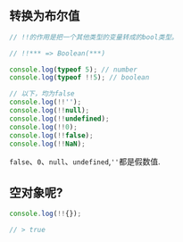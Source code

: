 ## 转换为布尔值

```javascript
// !!的作用是把一个其他类型的变量转成的bool类型。

// !!*** => Boolean(***)

console.log(typeof 5); // number
console.log(typeof !!5); // boolean

// 以下，均为false
console.log(!!'');
console.log(!!null);
console.log(!!undefined);
console.log(!!0);
console.log(!!false);
console.log(!!NaN);
```

`false`、`0`、`null`、`undefined`,`''`都是假数值.

## 空对象呢?

```javascript
console.log(!!{});

// > true
```
